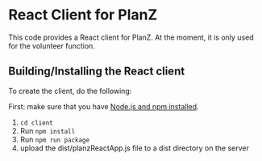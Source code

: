 # React Client for PlanZ

This code provides a React client for PlanZ. At the moment, it is only used for the volunteer function.

## Building/Installing the React client

To create the client, do the following:

First: make sure that you have [Node.js and npm installed](https://nodejs.org/en/download/).

1. `cd client`
2. Run `npm install`
3. Run `npm run package`
4. upload the dist/planzReactApp.js file to a dist directory on the server